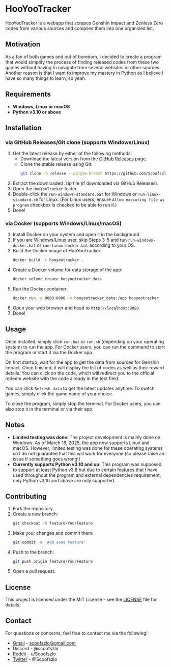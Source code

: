 # HooYooTracker

HooYooTracker is a webapp that scrapes Genshin Impact and Zenless Zero codes from various sources and compiles them into one organized list. 

## Motivation

As a fan of both games and out of boredom, I decided to create a program that would simplify the process of finding released codes from these two games without having to navigate from several websites or other sources. Another reason is that I want to improve my mastery in Python as I believe I have so many things to learn, so yeah.

## Requirements

- **Windows, Linux or macOS**
- **Python v3.10 or above**

## Installation

### via GitHub Releases/Git clone (supports Windows/Linux)
1. Get the latest release by either of the following methods:
    - Download the latest version from the [GitHub Releases](https://github.com/Scoofszlo/HooYooTracker/releases) page.
    - Clone the stable release using Git:
        ```sh
        git clone -b release --single-branch https://github.com/Scoofszlo/HooYooTracker.git
        ```
2. Extract the downloaded .zip file (if downloaded via GitHub Releases).
3. Open the `HooYooTracker` folder.
4. Double-click the `run-windows-standard.bat` for Windows or `run-linux-standard.sh` for Linux. (For Linux users, ensure `Allow executing file as program` checkbox is checked to be able to run it.)
5. Done!

### via Docker (supports Windows/Linux/macOS)

1. Install Docker on your system and open it in the background.
2. If you are Windows/Linux user, skip Steps 3-5 and run `run-windows-docker.bat` or `run-linux-docker.bat` according to your OS.
3. Build the Docker image of HooYooTracker:
    ```sh
    docker build -t hooyootracker .
    ```
4. Create a Docker volume for data storage of the app:
    ```sh
    docker volume create hooyootracker_data
    ```
5. Run the Docker container:
    ```sh
    docker run -p 8080:8080 -v hooyootracker_data:/app hooyootracker
    ```
6. Open your web browser and head to `http://localhost:8080`.
7. Done!

## Usage

Once installed, simply click `run.bat` or `run.sh` (depending on your operating system) to run the app. For Docker users, you can run the command to start the program or start it via the Docker app.

On first startup, wait for the app to get the data from sources for Genshin Impact. Once finished, it will display the list of codes as well as their reward details. You can click on the code, which will redirect you to the official redeem website with the code already in the text field.

You can click `Refresh data` to get the latest updates anytime. To switch games, simply click the game name of your choice.

To close the program, simply stop the terminal. For Docker users, you can also stop it in the terminal or via their app.

## Notes
- **Limited testing was done**: The project development is mainly done on Windows. As of March 18, 2025, the app now supports Linux and macOS. However, limited testing was done for these operating systems so I do not guarantee that this will work for everyone (so please raise an issue if something goes wrong!)
- **Currently supports Python v3.10 and up**: This program was supposed to support at least Python v3.8 but due to certain features that I have used throughout the program and external dependencies requirement, only Python v3.10 and above are only supported.

## Contributing

1. Fork the repository.
2. Create a new branch:
    ```sh
    git checkout -b feature/YourFeature
    ```
3. Make your changes and commit them:
    ```sh
    git commit -m 'Add some feature'
    ```
4. Push to the branch:
    ```sh
    git push origin feature/YourFeature
    ```
5. Open a pull request.

## License

This project is licensed under the MIT License - see the [LICENSE](LICENSE) file for details.

## Contact

For questions or concerns, feel free to contact me via the following!:
- [Gmail](mailto:scoofszlo@gmail.com) - scoofszlo@gmail.com
- Discord - @scoofszlo
- [Reddit](https://www.reddit.com/user/Scoofszlo/) - u/Scoofszlo
- [Twitter](https://twitter.com/Scoofszlo) - @Scoofszlo
